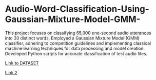 # Audio-Word-Classification-Using-Gaussian-Mixture-Model-GMM-
This project focuses on classifying 65,000 one-second audio utterances into 30 distinct words. Employed a Gaussian Mixture Model (GMM) classifier, adhering to competition guidelines and implementing classical machine learning techniques for data processing and model creation. Developed Python scripts for accurate classification of test audio files.

[Link to DATASET ](https://drive.google.com/drive/folders/1A6vjGmKw6bU1KUHU3oA6b-gbkBjh5GGH)


[Link 2](https://drive.google.com/file/d/1sLykuF7ukuhl9DIjWXqA5-jwcQgp0WF_/view?usp=drive_link)
